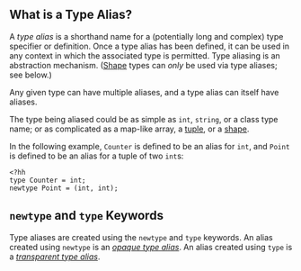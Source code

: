 ## What is a Type Alias?

A *type alias* is a shorthand name for a (potentially long and complex) type specifier or definition. Once a type alias has been defined, it can be used in any context in which the associated type is permitted. Type aliasing is an abstraction mechanism. ([Shape](../shapes/intro.md) types can *only* be used via type aliases; see below.)

Any given type can have multiple aliases, and a type alias can itself have aliases.

The type being aliased could be as simple as `int`, `string`, or a class type name; or as complicated as a map-like array, a [tuple](../types/type-system.md#tuples), or a [shape](../shapes/intro.md). 

In the following example, `Counter` is defined to be an alias for `int`, and `Point` is defined to be an alias for a tuple of two `int`s:

```
<?hh
type Counter = int;
newtype Point = (int, int);
```

## `newtype` and `type` Keywords

Type aliases are created using the `newtype` and `type` keywords. An alias created using `newtype` is an [*opaque type alias*](./02-opaque.md). An alias created using `type` is a [*transparent type alias*](./03-transparent.md).
